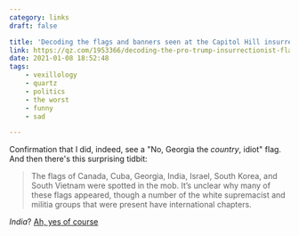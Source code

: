 ```yaml
---
category: links
draft: false

title: 'Decoding the flags and banners seen at the Capitol Hill insurrection'
link: https://qz.com/1953366/decoding-the-pro-trump-insurrectionist-flags-and-banners/
date: 2021-01-08 18:52:48
tags:
    - vexillology
    - quartz
    - politics
    - the worst
    - funny
    - sad

---
```


Confirmation that I did, indeed, see a "No, Georgia the _country_, idiot" flag. And then there's this surprising tidbit:

> The flags of Canada, Cuba, Georgia, India, Israel, South Korea, and South Vietnam were spotted in the mob. It’s unclear why many of these flags appeared, though a number of the white supremacist and militia groups that were present have international chapters.

_India_? [Ah, yes of course](/links/9cad1e94544f55e0a06b31b46ca575f7/)

